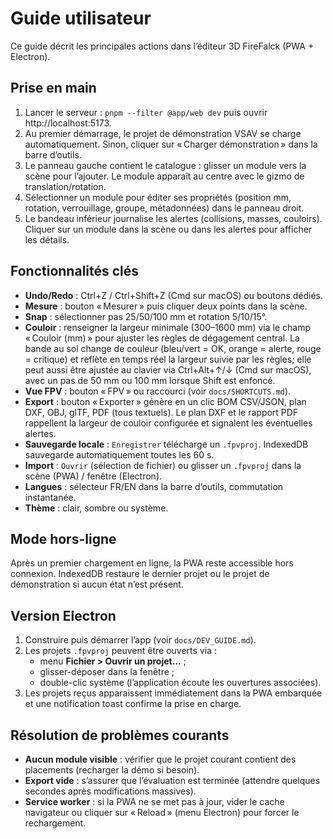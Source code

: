 # Guide utilisateur

Ce guide décrit les principales actions dans l’éditeur 3D FireFalck (PWA + Electron).

## Prise en main

1. Lancer le serveur : `pnpm --filter @app/web dev` puis ouvrir http://localhost:5173.
2. Au premier démarrage, le projet de démonstration VSAV se charge automatiquement. Sinon, cliquer sur « Charger
   démonstration » dans la barre d’outils.
3. Le panneau gauche contient le catalogue : glisser un module vers la scène pour l’ajouter. Le module apparaît au
   centre avec le gizmo de translation/rotation.
4. Sélectionner un module pour éditer ses propriétés (position mm, rotation, verrouillage, groupe, métadonnées) dans
   le panneau droit.
5. Le bandeau inférieur journalise les alertes (collisions, masses, couloirs). Cliquer sur un module dans la scène ou
   dans les alertes pour afficher les détails.

## Fonctionnalités clés

- **Undo/Redo** : Ctrl+Z / Ctrl+Shift+Z (Cmd sur macOS) ou boutons dédiés.
- **Mesure** : bouton « Mesurer » puis cliquer deux points dans la scène.
- **Snap** : sélectionner pas 25/50/100 mm et rotation 5/10/15°.
- **Couloir** : renseigner la largeur minimale (300–1600 mm) via le champ « Couloir (mm) » pour ajuster les règles de
  dégagement central. La bande au sol change de couleur (bleu/vert = OK, orange = alerte, rouge = critique) et reflète
  en temps réel la largeur suivie par les règles; elle peut aussi être ajustée au clavier via Ctrl+Alt+↑/↓ (Cmd sur
  macOS), avec un pas de 50 mm ou 100 mm lorsque Shift est enfoncé.
- **Vue FPV** : bouton « FPV » ou raccourci (voir `docs/SHORTCUTS.md`).
- **Export** : bouton « Exporter » génère en un clic BOM CSV/JSON, plan DXF, OBJ, glTF, PDF (tous textuels). Le plan
  DXF et le rapport PDF rappellent la largeur de couloir configurée et signalent les éventuelles alertes.
- **Sauvegarde locale** : `Enregistrer` télécharge un `.fpvproj`. IndexedDB sauvegarde automatiquement toutes les 60 s.
- **Import** : `Ouvrir` (sélection de fichier) ou glisser un `.fpvproj` dans la scène (PWA) / fenêtre (Electron).
- **Langues** : sélecteur FR/EN dans la barre d’outils, commutation instantanée.
- **Thème** : clair, sombre ou système.

## Mode hors-ligne

Après un premier chargement en ligne, la PWA reste accessible hors connexion. IndexedDB restaure le dernier projet
ou le projet de démonstration si aucun état n’est présent.

## Version Electron

1. Construire puis démarrer l’app (voir `docs/DEV_GUIDE.md`).
2. Les projets `.fpvproj` peuvent être ouverts via :
   - menu **Fichier > Ouvrir un projet…** ;
   - glisser-déposer dans la fenêtre ;
   - double-clic système (l’application écoute les ouvertures associées).
3. Les projets reçus apparaissent immédiatement dans la PWA embarquée et une notification toast confirme la prise en
   charge.

## Résolution de problèmes courants

- **Aucun module visible** : vérifier que le projet courant contient des placements (recharger la démo si besoin).
- **Export vide** : s’assurer que l’évaluation est terminée (attendre quelques secondes après modifications massives).
- **Service worker** : si la PWA ne se met pas à jour, vider le cache navigateur ou cliquer sur « Reload » (menu
  Electron) pour forcer le rechargement.
